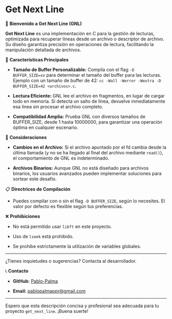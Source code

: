 
# Get Next Line


📖 **Bienvenido a Get Next Line (GNL)**

**Get Next Line** es una implementación en C para la gestión de lecturas, optimizada para recuperar líneas desde un archivo o descriptor de archivo. Su diseño garantiza precisión en operaciones de lectura, facilitando la manipulación detallada de archivos.


🌟 **Características Principales**

- **Tamaño de Buffer Personalizable:** Compila con el flag `-D BUFFER_SIZE=xx` para determinar el tamaño del buffer para las lecturas. Ejemplo con un tamaño de buffer de 42: `cc -Wall -Werror -Wextra -D BUFFER_SIZE=42 <archivos>.c`.

- **Lectura Eficiente:** GNL lee el archivo en fragmentos, en lugar de cargar todo en memoria. Si detecta un salto de línea, devuelve inmediatamente esa línea sin procesar el archivo completo.

- **Compatibilidad Amplia:** Prueba GNL con diversos tamaños de BUFFER_SIZE, desde 1 hasta 10000000, para garantizar una operación óptima en cualquier escenario.

🔐 **Consideraciones**

- **Cambios en el Archivo:** Si el archivo apuntado por el fd cambia desde la última llamada (y no se ha llegado al final del archivo mediante `read()`), el comportamiento de GNL es indeterminado.

- **Archivos Binarios:** Aunque GNL no está diseñado para archivos binarios, los usuarios avanzados pueden implementar soluciones para sortear este desafío.

📋 **Directrices de Compilación**

- Puedes compilar con o sin el flag `-D BUFFER_SIZE`, según lo necesites. El valor por defecto es flexible según tus preferencias.

❌ **Prohibiciones**

- No está permitido usar `libft` en este proyecto.
  
- Uso de `lseek` está prohibido.
  
- Se prohíbe estrictamente la utilización de variables globales.

---

¿Tienes inquietudes o sugerencias? Contacta al desarrollador.

📞 **Contacto**

- **GitHub:** [Pablo-Palma](https://github.com/Pablo-Palma)
  
- **Email:** pablopalmappr@gmail.com

---

Espero que esta descripción concisa y profesional sea adecuada para tu proyecto `get_next_line`. ¡Buena suerte!
